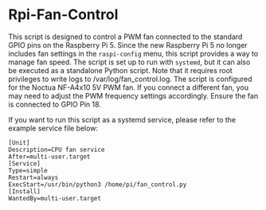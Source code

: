 # Rpi-Fan-Control
This script is designed to control a PWM fan connected to the standard GPIO pins on the Raspberry Pi 5. Since the new Raspberry Pi 5 no longer includes fan settings in the `raspi-config` menu, this script provides a way to manage fan speed.
The script is set up to run with `systemd`, but it can also be executed as a standalone Python script. Note that it requires root privileges to write logs to /var/log/fan_control.log.
The script is configured for the Noctua NF-A4x10 5V PWM fan. If you connect a different fan, you may need to adjust the PWM frequency settings accordingly. Ensure the fan is connected to GPIO Pin 18.

If you want to run this script as a systemd service, please refer to the example service file below:

```
[Unit]
Description=CPU fan service
After=multi-user.target
[Service]
Type=simple
Restart=always
ExecStart=/usr/bin/python3 /home/pi/fan_control.py
[Install]
WantedBy=multi-user.target
```
